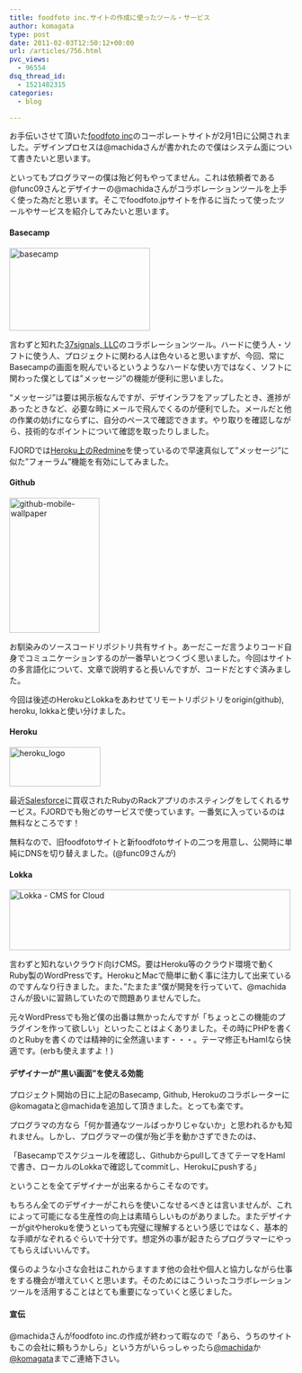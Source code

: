 ```yaml
---
title: foodfoto inc.サイトの作成に使ったツール・サービス
author: komagata
type: post
date: 2011-02-03T12:50:12+00:00
url: /articles/756.html
pvc_views:
  - 96554
dsq_thread_id:
  - 1521482315
categories:
  - blog

---
```

お手伝いさせて頂いた[foodfoto inc][1]のコーポレートサイトが2月1日に公開されました。デザインプロセスは@machidaさんが書かれたので僕はシステム面について書きたいと思います。

といってもプログラマーの僕は殆ど何もやってません。これは依頼者である@func09さんとデザイナーの@machidaさんがコラボレーションツールを上手く使った為だと思います。そこでfoodfoto.jpサイトを作るに当たって使ったツールやサービスを紹介してみたいと思います。

#### Basecamp

[<img src="http://farm5.static.flickr.com/4080/5412268263_622eae84d0.jpg" width="250" height="147" alt="basecamp" />][2]

言わずと知れた[37signals, LLC][3]のコラボレーションツール。ハードに使う人・ソフトに使う人、プロジェクトに関わる人は色々いると思いますが、今回、常にBasecampの画面を睨んでいるというようなハードな使い方ではなく、ソフトに関わった僕としては&#8221;メッセージ&#8221;の機能が便利に思いました。

&#8220;メッセージ&#8221;は要は掲示板なんですが、デザインラフをアップしたとき、進捗があったときなど、必要な時にメールで飛んでくるのが便利でした。メールだと他の作業の妨げにならずに、自分のペースで確認できます。やり取りを確認しながら、技術的なポイントについて確認を取ったりしました。

FJORDでは[Heroku上のRedmine][4]を使っているので早速真似して&#8221;メッセージ&#8221;に似た&#8221;フォーラム&#8221;機能を有効にしてみました。

#### Github

[<img src="http://farm6.static.flickr.com/5173/5412284521_7fe22807ea_m.jpg" width="160" height="240" alt="github-mobile-wallpaper" />][5]

お馴染みのソースコードリポジトリ共有サイト。あーだこーだ言うよりコード自身でコミュニケーションするのが一番早いとつくづく思いました。今回はサイトの多言語化について、文章で説明すると長いんですが、コードだとすぐ済みました。

今回は後述のHerokuとLokkaをあわせてリモートリポジトリをorigin(github), heroku, lokkaと使い分けました。

#### Heroku

[<img src="http://farm5.static.flickr.com/4082/5412906786_4a9eed3bd5_o.png" width="162" height="70" alt="heroku_logo" />][6]

最近[Salesforce][7]に買収されたRubyのRackアプリのホスティングをしてくれるサービス。FJORDでも殆どのサービスで使っています。一番気に入っているのは無料なところです！

無料なので、旧foodfotoサイトと新foodfotoサイトの二つを用意し、公開時に単純にDNSを切り替えました。(@func09さんが)

#### Lokka

[<img src="http://farm6.static.flickr.com/5212/5412909542_d496b61e9f.jpg" width="500" height="108" alt="Lokka - CMS for Cloud" />][8]

言わずと知れないクラウド向けCMS。要はHeroku等のクラウド環境で動くRuby製のWordPressです。HerokuとMacで簡単に動く事に注力して出来ているのですんなり行きました。また、&#8221;たまたま&#8221;僕が開発を行っていて、@machidaさんが扱いに習熟していたので問題ありませんでした。

元々WordPressでも殆ど僕の出番は無かったんですが「ちょっとこの機能のプラグインを作って欲しい」といったことはよくありました。その時にPHPを書くのとRubyを書くのでは精神的に全然違います・・・。テーマ修正もHamlなら快適です。(erbも使えますよ！)

#### デザイナーが&#8221;黒い画面&#8221;を使える効能

プロジェクト開始の日に上記のBasecamp, Github, Herokuのコラボレーターに@komagataと@machidaを追加して頂きました。とっても楽です。

プログラマの方なら「何か普通なツールばっかりじゃないか」と思われるかも知れません。しかし、プログラマーの僕が殆ど手を動かさずできたのは、

「Basecampでスケジュールを確認し、GithubからpullしてきてテーマをHamlで書き、ローカルのLokkaで確認してcommitし、Herokuにpushする」

ということを全てデザイナーが出来るからこそなのです。

もちろん全てのデザイナーがこれらを使いこなせるべきとは言いませんが、これによって可能になる生産性の向上は素晴らしいものがありました。またデザイナーがgitやherokuを使うといっても完璧に理解するという感じではなく、基本的な手順がなぞれるぐらいで十分です。想定外の事が起きたらプログラマーにやってもらえばいいんです。

僕らのような小さな会社はこれからますます他の会社や個人と協力しながら仕事をする機会が増えていくと思います。そのためにはこういったコラボレーションツールを活用することはとても重要になっていくと感じました。

#### 宣伝

@machidaさんがfoodfoto inc.の作成が終わって暇なので「あら、うちのサイトもこの会社に頼もうかしら」という方がいらっしゃったら[@machida][9]か[@komagata][10]までご連絡下さい。

 [1]: http://foodfoto.jp
 [2]: http://basecamphq.com/ "basecamp by komagata, on Flickr"
 [3]: http://37signals.com/
 [4]: http://docs.komagata.org/4558
 [5]: http://github.com "github-mobile-wallpaper by komagata, on Flickr"
 [6]: http://heroku.com "heroku_logo by komagata, on Flickr"
 [7]: http://www.salesforce.com
 [8]: http://lokka.org "Lokka - CMS for Cloud by komagata, on Flickr"
 [9]: http://twitter.com/machida
 [10]: http://twitter.com/komagata